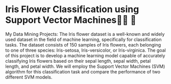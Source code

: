 # Iris Flower Classification using Support Vector Machines:bouquet::hibiscus:	:blossom:
My Data Mining Projects:
The Iris flower dataset is a well-known and widely used dataset in the field of machine learning, specifically for classification tasks. The dataset consists of 150 samples of Iris flowers, each belonging to one of three species: Iris-setosa, Iris-versicolor, or Iris-virginica. The goal of this project is to develop a machine learning model capable of accurately classifying Iris flowers based on their sepal length, sepal width, petal length, and petal width. We will employ the Support Vector Machines (SVM) algorithm for this classification task and compare the performance of two different SVM models.
